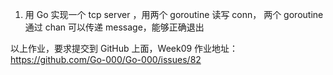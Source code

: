 1. 用 Go 实现一个 tcp server ，用两个 goroutine 读写 conn，
两个 goroutine 通过 chan 可以传递 message，能够正确退出


以上作业，要求提交到 GitHub 上面，Week09 作业地址：
https://github.com/Go-000/Go-000/issues/82